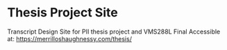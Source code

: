 # Thesis Project Site

Transcript Design Site for PII thesis project and VMS288L Final
Accessible at: https://merrilloshaughnessy.com/thesis/
